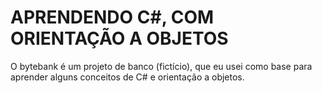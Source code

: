 <h1> APRENDENDO C#, COM ORIENTAÇÃO A OBJETOS </h1>
  
  O bytebank é um projeto de banco (fictício), que eu usei como base para aprender alguns conceitos de C# e orientação a objetos.
